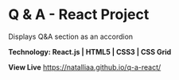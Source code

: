 # Q & A - React Project
Displays Q&A section as an accordion

**Technology: React.js | HTML5 | CSS3 | CSS Grid**

**View Live**
<https://natalliaa.github.io/q-a-react/>
